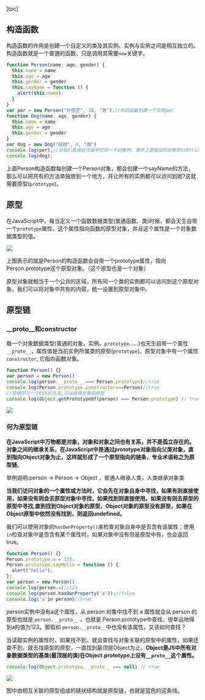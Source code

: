[toc]

## 构造函数

构造函数的作用是创建一个自定义的类及其实例。实例与实例之间是相互独立的。构造函数就是一个普通的函数，只是调用其需要``new``关键字。

```javascript
function Person(name, age, gender) {
  this.name = name
  this.age = age
  this.gender = gender
  this.sayName = function () {
    alert(this.name);
  }
}
var per = new Person("孙悟空", 18, "男");//构造函数创建一个实例per
function Dog(name, age, gender) {
  this.name = name
  this.age = age
  this.gender = gender
}
var dog = new Dog("旺财", 4, "雄")
console.log(per);//当我们直接在页面中打印一个对象时，事件上是输出的对象的toString()方法的返回值
console.log(dog);
```

​	上面Person构造函数每创建一个Person对象，都会创建一个sayName的方法，那么可以把共有的方法单独放到一个地方，并让所有的实例都可以访问到呢?这就需要原型(`prototype`)。

## 原型

在JavaScript中，每当定义一个函数数据类型(普通函数、类)时候，都会天生自带一个`prototype`属性，这个属性指向函数的原型对象，并且这个属性是一个对象数据类型的值。

<img src="https://img2018.cnblogs.com/blog/850375/201907/850375-20190708151024134-512558007.png"/>

上图表示的就是Person的构造函数会自带一个prototype属性，指向Person.prototype这个原型对象。（这个原型也是一个对象）

原型对象就相当于一个公共的区域，所有同一个类的实例都可以访问到这个原型对象，我们可以将对象中共有的内容，统一设置到原型对象中。

## 原型链

### \_\_proto__和constructor

每一个对象数据类型(普通的对象、实例、`prototype`......)也天生自带一个属性`__proto__`，属性值是当前实例所属类的原型(`prototype`)。原型对象中有一个属性`constructor`, 它指向函数对象。

```javascript
function Person() {}
var person = new Person()
console.log(person.__proto__ === Person.prototype)//true
console.log(Person.prototype.constructor===Person)//true
//顺便学习一个ES5的方法,可以获得对象的原型
console.log(Object.getPrototypeOf(person) === Person.prototype) // true
```

<img src="https://img2018.cnblogs.com/blog/850375/201907/850375-20190708151615691-1017611190.png"/>

### 何为原型链

**在JavaScript中万物都是对象，对象和对象之间也有关系，并不是孤立存在的。对象之间的继承关系，在JavaScript中是通过prototype对象指向父类对象，直到指向Object对象为止，这样就形成了一个原型指向的链条，专业术语称之为原型链**。

举例说明:person → Person → Object   ，普通人继承人类，人类继承对象类

**当我们访问对象的一个属性或方法时，它会先在对象自身中寻找，如果有则直接使用，如果没有则会去原型对象中寻找，如果找到则直接使用。如果没有则去原型的原型中寻找,直到找到Object对象的原型，Object对象的原型没有原型，如果在Object原型中依然没有找到，则返回undefined。**

我们可以使用对象的`hasOwnProperty()`来检查对象自身中是否含有该属性；使用`in`检查对象中是否含有某个属性时，如果对象中没有但是原型中有，也会返回true。

```javascript
function Person() {}
Person.prototype.a = 123;
Person.prototype.sayHello = function () {
  alert("hello");
};
var person = new Person()
console.log(person.a)//123
console.log(person.hasOwnProperty('a'));//false
console.log('a'in person)//true
```

person实例中没有a这个属性，从 person 对象中找不到 a 属性就会从 person 的原型也就是 `person.__proto__` ，也就是 Person.prototype中查找，很幸运地得到a的值为123。那假如 `person.__proto__`中也没有该属性，又该如何查找？

当读取实例的属性时，如果找不到，就会查找与对象关联的原型中的属性，如果还查不到，就去找原型的原型，一直找到最顶层Object为止。**Object是JS中所有对象数据类型的基类(最顶层的类)在Object.prototype上没有`__proto__`这个属性。**

```javascript
console.log(Object.prototype.__proto__ === null) // true
```

<img src="https://img2018.cnblogs.com/blog/850375/201907/850375-20190708153139577-2105652554.png"/>

图中由相互关联的原型组成的链状结构就是原型链，也就是蓝色的这条线。
